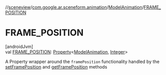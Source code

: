 //[sceneview](../../../index.md)/[com.google.ar.sceneform.animation](../index.md)/[ModelAnimation](index.md)/[FRAME_POSITION](-f-r-a-m-e_-p-o-s-i-t-i-o-n.md)

# FRAME_POSITION

[androidJvm]\
val [FRAME_POSITION](-f-r-a-m-e_-p-o-s-i-t-i-o-n.md): [Property](https://developer.android.com/reference/kotlin/android/util/Property.html)&lt;[ModelAnimation](index.md), [Integer](https://developer.android.com/reference/kotlin/java/lang/Integer.html)&gt;

A Property wrapper around the `framePosition` functionality handled by the [setFramePosition](set-frame-position.md) and [getFramePosition](get-frame-position.md) methods

